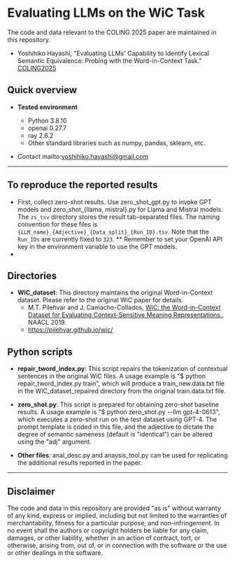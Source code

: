 # Evaluating LLMs on the WiC Task
The code and data relevant to the COLING 2025 paper are maintained in this repository.
- Yoshihiko Hayashi, "Evaluating LLMs' Capability to Identify Lexical Semantic Equivalence: Probing with the Word-in-Context Task." [COLING2025](https://coling2025.org/)

## Quick overview

* **Tested environment**
  * Python 3.8.10
  * openai 0.27.7
  * ray 2.6.2
  * Other standard libraries such as numpy, pandas, sklearn, etc.

* Contact mailto:yoshihiko.hayashi@gmail.com

***

## To reproduce the reported results ##
* First, collect zero-shot results. Use zero_shot_gpt.py to invoke GPT models and zero_shot_{llama, mistral}.py for Llama and Mistral models. The `zs_tsv` directory stores the result tab-separated files. The naming convention for these files is `{LLM_name}_{Adjective}_{Data_split}_{Run_ID}.tsv`. Note that the `Run_IDs` are currently fixed to `323`.
** Remember to set your OpenAI API key in the environment variable to use the GPT models.
* 
## Directories
* **WiC_dataset**: This directory maintains the original Word-in-Context dataset. Please refer to the original WiC paper for details.
  * M.T. Pilehvar and J. Camacho-Collados, [WiC: the Word-in-Context Dataset for Evaluating Context-Sensitive Meaning Representations.](https://aclanthology.org/N19-1128/), NAACL 2019.
  * https://pilehvar.github.io/wic/
  
## Python scripts
* **repair_tword_index.py**: This script repairs the tokenization of contextual sentences in the original WiC files. A usage example is "$ python repair_tword_index.py train", which will produce a train_new.data.txt file in the WiC_dataset_repaired directory from the original train.data.txt file.

* **zero_shot.py**: This script is prepared for obtaining zero-shot baseline results. A usage example is "$ python zero_shot.py --llm gpt-4-0613", which executes a zero-shot run on the test dataset using GPT-4. The prompt template is coded in this file, and the adjective to dictate the degree of semantic sameness (default is "identical") can be altered using the "adj" argument.

* **Other files**: anal_desc.py and anaysis_tool.py can be used for replicating the additional results reported in the paper. 

***
## Disclaimer
The code and data in this repository are provided "as is" without warranty of any kind, express or implied, including but not limited to the warranties of merchantability, fitness for a particular purpose, and non-infringement. In no event shall the authors or copyright holders be liable for any claim, damages, or other liability, whether in an action of contract, tort, or otherwise, arising from, out of, or in connection with the software or the use or other dealings in the software.
